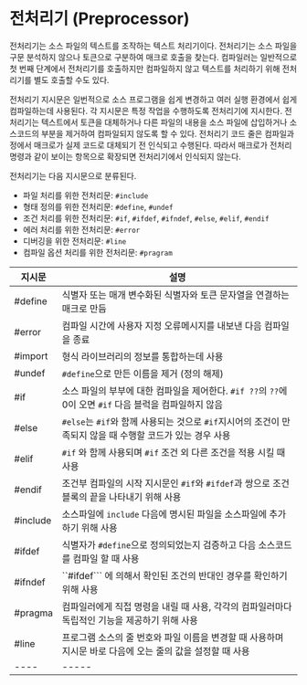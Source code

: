 # 전처리기 (Preprocessor)

전처리기는 소스 파일의 텍스트를 조작하는 텍스트 처리기이다. 
전처리기는 소스 파일을 구문 분석하지 않으나 토큰으로 구분하여 매크로 호출을 찾는다. 컴파일러는 일반적으로 
첫 번째 단계에서 전처리기를 호출하지만 컴파일하지 않고 텍스트를 처리하기 위해 전처리기를 별도 호출할 수도 있다.

전처리기 지시문은 일번적으로 소스 프로그램을 쉽게 변경하고 여러 실행 환경에서 쉽게 컴파일하는데 사용된다. 각 지시문은 
특정 작업을 수행하도록 전처리기에 지시한다. 전처리기는 텍스트에서 토큰을 대체하거나 다른 파일의 내용을 소스 파일에 삽입하거나
소스코드의 부분을 제거하여 컴파일되지 않도록 할 수 있다. 전처리기 코드 줄은 컴파일과정에서 매크로가 실제 코드로 대체되기 전
인식되고 수행된다. 따라서 매크로가 전처리 명령과 같이 보이는 항목으로 확장되면 전처리기에서 인식되지 않는다. 

전처리기는 다음 지시문으로 분류된다.

* 파일 처리를 위한 전처리문: ``#include``
* 형태 정의를 위한 전처리문: ``#define``, ``#undef``
* 조건 처리를 위한 전처리문: ``#if``, ``#ifdef``, ``#ifndef``, ``#else``, ``#elif``, ``#endif``
* 에러 처리를 위한 전처리문: ``#error``
* 디버깅을 위한 전처리문: ``#line``
* 컴파일 옵션 처리를 위한 전처리문: ``#pragram``


| 지시문 | 설명 |
|-----|-----|
| #define   | 식별자 또는 매개 변수화된 식별자와 토큰 문자열을 연결하는 매크로 만듬|
| #error    | 컴파일 시간에 사용자 지정 오류메시지를 내보낸 다음 컴파일을 종료|
| #import   | 형식 라이브러리의 정보를 통합하는데 사용|
| #undef    | ``#define``으로 만든 이름을 제거 (정의 해제)| 
| #if       | 소스 파일의 부부에 대한 컴파일을 제어한다. ``#if ??``의 ``??``에 0이 오면 ``#if`` 다음 블럭을 컴파일하지 않음|
| #else     | ``#else``는 ``#if``와 함께 사용되는 것으로 ``#if``지시어의 조건이 만족되지 않을 때 수행할 코드가 있는 경우 사용|
| #elif     | ``#if`` 와 함께 사용되며 ``#if`` 조건 외 다른 조건을 적용 시킬 때 사용|
| #endif    | 조건부 컴파일의 시작 지시문인 ``#if``와 ``#ifdef``과 쌍으로 조건 블록의 끝을 나타내기 위해 사용|
| #include  | 소스파일에 ``include`` 다음에 명시된 파일을 소스파일에 추가하기 위해 사용|
| #ifdef    | 식별자가 ``#define``으로 정의되었는지 검증하고 다음 소스코드를 컴파일 할 때 사용|
| #ifndef   | ``#ifdef``` 에 의해서 확인된 조건의 반대인 경우를 확인하기 위해 사용|
| #pragma   | 컴파일러에게 직접 명령을 내릴 때 사용, 각각의 컴파일러마다 독립적인 기능을 제공하기 위해 사용|
| #line     | 프로그램 소스의 줄 번호와 파일 이름을 변경할 때 사용하며 지시문 바로 다음에 오는 줄의 값을 설정할 때 사용|
|----| -----|
